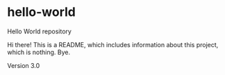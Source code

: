 # hello-world
Hello World repository

Hi there!
This is a README, which includes information about this project, which is nothing.
Bye.

Version 3.0
